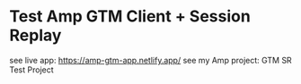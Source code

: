 # Test Amp GTM Client + Session Replay

see live app: https://amp-gtm-app.netlify.app/
see my Amp project: GTM SR Test Project
